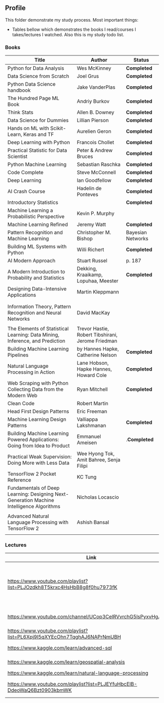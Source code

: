 

## Profile



This folder demonstrate my study process. Most important things:

* Tables bellow which demonstrates the books I read/courses I takes/lectures I watched. Also this is my study todo list.









### Books

| Title                                                        | Author                                            | Status            |
| ------------------------------------------------------------ | ------------------------------------------------- | ----------------- |
| Python for Data Analysis                                     | Wes McKinney                                      | **Completed**     |
| Data Science from Scratch                                    | Joel Grus                                         | **Completed**     |
| Python Data Science handbook                                 | Jake VanderPlas                                   | **Completed**     |
| The Hundred Page ML Book                                     | Andriy Burkov                                     | **Completed**     |
| Think Stats                                                  | Allen B. Downey                                   | **Completed**     |
| Data Science for Dummies                                     | Lillian Pierson                                   | **Completed**     |
| Hands on ML with Scikit-Learn, Keras and TF                  | Aurelien Geron                                    | **Completed**     |
| Deep Learning with Python                                    | Francois Chollet                                  | **Completed**     |
| Practical Statistic for Data Scientist                       | Peter & Andrew Bruces                             | **Completed**     |
| Python Machine Learning                                      | Sebastian Raschka                                 | **Completed**     |
| Code Complete                                                | Steve McConnell                                   | **Completed**     |
| Deep Learning                                                | Ian Goodfellow                                    | **Completed**     |
| AI Crash Course                                              | Hadelin de Ponteves                               | **Completed**     |
| Introductory Statistics                                      |                                                   | **Completed**     |
| Machine Learning a Probabilistic Perspective                 | Kevin P. Murphy                                   |                   |
| Machine Learning Refined                                     | Jeremy Watt                                       | **Completed**     |
| Pattern Recognition and Machine Learning                     | Christopher M. Bishop                             | Bayesian Networks |
| Building ML Systems with Python                              | Willi Richert                                     | **Completed**     |
| AI Modern Approach                                           | Stuart Russel                                     | p. 187            |
| A Modern Introduction to Probability and Statistics          | Dekking, Kraaikamp, Lopuhaa, Meester              | **Completed**     |
| Designing Data-Intensive Applications                        | Martin Kleppmann                                  |                   |
|                                                              |                                                   |                   |
|                                                              |                                                   |                   |
| Information Theory, Pattern Recognition and Neural Networks  | David MacKay                                      |                   |
|                                                              |                                                   |                   |
| The Elements of Statistical Learning: Data Mining, Inference, and Prediction | Trevor Hastie, Robert Tibshirani, Jerome Friedman |                   |
| Building Machine Learning Pipelines                          | by Hannes Hapke, Catherine Nelson                 | **Completed**     |
| Natural Language Processing in Action                        | Lane Hobson, Hapke Hannes, Howard Cole            | **Completed**     |
| Web Scraping with Python Collecting Data from the Modern Web | Ryan Mitchell                                     | **Completed**     |
| Clean Code                                                   | Robert Martin                                     |                   |
| Head First Design Patterns                                   | Eric Freeman                                      |                   |
| Machine Learning Design Patterns                             | Valliappa Lakshmanan                              | **Completed**     |
| Building Machine Learning Powered Applications: Going from Idea to Product | Emmanuel Ameisen                                  | .**Completed**    |
| Practical Weak Supervision: Doing More with Less Data        | Wee Hyong Tok, Amit Bahree, Senja Filipi          |                   |
| TensorFlow 2 Pocket Reference                                | KC Tung                                           |                   |
| Fundamentals of Deep Learning: Designing Next-Generation Machine Intelligence Algorithms | Nicholas Locascio                                 |                   |
|                                                              |                                                   |                   |
| Advanced Natural Language Processing with TensorFlow 2       | Ashish Bansal                                     |                   |
|                                                              |                                                   |                   |



### Lectures

| Link                                                         | Title                                                   | Status        |
| ------------------------------------------------------------ | ------------------------------------------------------- | ------------- |
| https://www.youtube.com/playlist?list=PLJOzdkh8T5krxc4HsHbB8g8f0hu7973fK | Машинное обучение, Школа анализа данных. К. В. Воронцов | **Completed** |
| https://www.youtube.com/channel/UCop3CelRVvrchG5lsPyxvHg/videos | Data Mining in action                                   | **Completed** |
| https://www.youtube.com/playlist?list=PL6Xpj9I5qXYEcOhn7TqghAJ6NAPrNmUBH | Neural Networks                                         |               |
| https://www.kaggle.com/learn/advanced-sql                    | Advanced SQL                                            | **Completed** |
| https://www.kaggle.com/learn/geospatial-analysis             | Geospatial analysis                                     | **Completed** |
| https://www.kaggle.com/learn/natural-language-processing     | NLP                                                     | **Completed** |
| https://www.youtube.com/playlist?list=PLJEYfuHbcEIB-DdeoWaQ6Bzt0903kbmWK | Samsung Deep Learning                                   |               |